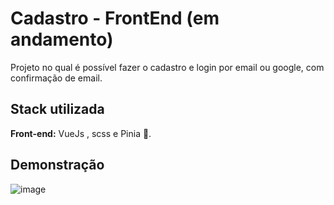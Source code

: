 
# Cadastro - FrontEnd (em andamento)

Projeto no qual é possível fazer o cadastro e login por email ou google, com confirmação de email.




## Stack utilizada

**Front-end:** VueJs , scss e Pinia 🍍.





## Demonstração

![image](https://github.com/juliaam/projeto-cadastro-front/assets/35346206/28e71d13-ea9d-4231-94f1-831d60df8232)

